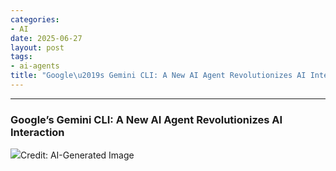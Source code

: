 ```yaml
---
categories:
- AI
date: 2025-06-27
layout: post
tags:
- ai-agents
title: "Google\u2019s Gemini CLI: A New AI Agent Revolutionizes AI Interaction"
---
```



* * *

### Google’s Gemini CLI: A New AI Agent Revolutionizes AI Interaction

![](https://cdn-images-1.medium.com/max/800/1*Pzk8_0M7exdHJlIDazwxEQ.png)Credit: AI-Generated Image